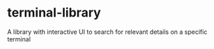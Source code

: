 # terminal-library
A library with interactive UI to search for relevant details on a specific terminal
